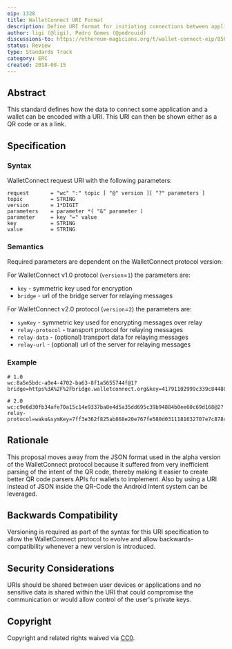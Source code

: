 ```yaml
---
eip: 1328
title: WalletConnect URI Format
description: Define URI format for initiating connections between applications and wallets
author: ligi (@ligi), Pedro Gomes (@pedrouid)
discussions-to: https://ethereum-magicians.org/t/wallet-connect-eip/850
status: Review
type: Standards Track
category: ERC
created: 2018-08-15
---
```


## Abstract

This standard defines how the data to connect some application and a wallet can be encoded with a URI. This URI can then be shown either as a QR code or as a link.

## Specification

### Syntax

WalletConnect request URI with the following parameters:

    request       = "wc" ":" topic [ "@" version ][ "?" parameters ]
    topic         = STRING
    version       = 1*DIGIT
    parameters    = parameter *( "&" parameter )
    parameter     = key "=" value
    key           = STRING
    value         = STRING

### Semantics

Required parameters are dependent on the WalletConnect protocol version:

For WalletConnect v1.0 protocol (`version`=`1`) the parameters are:
- `key` - symmetric key used for encryption
- `bridge` - url of the bridge server for relaying messages

For WalletConnect v2.0 protocol (`version`=`2`) the parameters are:
- `symKey` - symmetric key used for encrypting messages over relay
- `relay-protocol` - transport protocol for relaying messages
- `relay-data` - (optional) transport data for relaying messages
- `relay-url` - (optional) url of the server for relaying messages


### Example

```
# 1.0
wc:8a5e5bdc-a0e4-4702-ba63-8f1a5655744f@1?bridge=https%3A%2F%2Fbridge.walletconnect.org&key=41791102999c339c844880b23950704cc43aa840f3739e365323cda4dfa89e7a

# 2.0
wc:c9e6d30fb34afe70a15c14e9337ba8e4d5a35dd695c39b94884b0ee60c69d168@2?relay-protocol=waku&symKey=7ff3e362f825ab868e20e767fe580d0311181632707e7c878cbeca0238d45b8b
```

## Rationale

This proposal moves away from the JSON format used in the alpha version of the WalletConnect protocol because it suffered from very inefficient parsing of the intent of the QR code, thereby making it easier to create better QR code parsers APIs for wallets to implement. Also by using a URI instead of JSON inside the QR-Code the Android Intent system can be leveraged.

## Backwards Compatibility

Versioning is required as part of the syntax for this URI specification to allow the WalletConnect protocol to evolve and allow backwards-compatibility whenever a new version is introduced.

## Security Considerations

URIs should be shared between user devices or applications and no sensitive data is shared within the URI that could compromise the communication or would allow control of the user's private keys.

## Copyright

Copyright and related rights waived via [CC0](../LICENSE.md).
